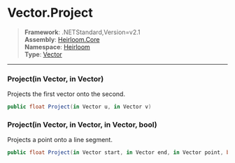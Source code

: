 # Vector.Project

> **Framework**: .NETStandard,Version=v2.1  
> **Assembly**: [Heirloom.Core][0]  
> **Namespace**: [Heirloom][0]  
> **Type**: [Vector][1]  

--------------------------------------------------------------------------------

### Project(in Vector, in Vector)

Projects the first vector onto the second.

```cs
public float Project(in Vector u, in Vector v)
```

### Project(in Vector, in Vector, in Vector, bool)

Projects a point onto a line segment.

```cs
public float Project(in Vector start, in Vector end, in Vector point, bool clamp = True)
```

[0]: ..\Heirloom.Core.md
[1]: Heirloom.Vector.md
